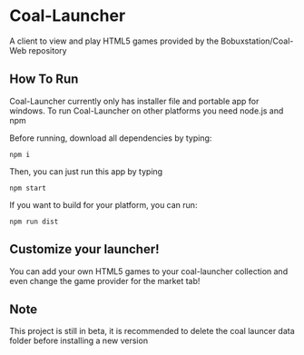 # Coal-Launcher
A client to view and play HTML5 games provided by the Bobuxstation/Coal-Web repository

## How To Run
Coal-Launcher currently only has installer file and portable app for windows.
To run Coal-Launcher on other platforms you need node.js and npm

Before running, download all dependencies by typing:

```
npm i
```

Then, you can just run this app by typing

```
npm start
```

If you want to build for your platform, you can run: 

```
npm run dist
```

## Customize your launcher!

You can add your own HTML5 games to your coal-launcher collection and even change the game provider for the market tab!

## Note

This project is still in beta, it is recommended to delete the coal launcer data folder before installing a new version

